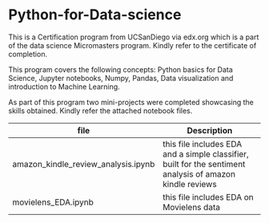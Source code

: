 # Python-for-Data-science
This is a Certification program from UCSanDiego via edx.org which is a part of the data science Micromasters program.
Kindly refer to the certificate of completion.

This program covers the following concepts: Python basics for Data Science, Jupyter notebooks, Numpy, Pandas, Data visualization and introduction to Machine Learning.

As part of this program two mini-projects were completed showcasing the skills obtained. Kindly refer the attached notebook files.

| file | Description |
| --- | --- |
| amazon_kindle_review_analysis.ipynb | this file includes EDA and a simple classifier, built for the sentiment analysis of amazon kindle reviews |
| movielens_EDA.ipynb | this file includes EDA on Movielens data |
